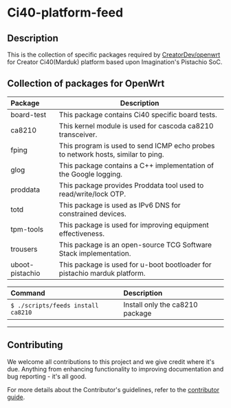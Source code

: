 # Ci40-platform-feed

## Description

  This is the collection of specific packages required by [CreatorDev/openwrt](https://github.com/CreatorDev/openwrt) for Creator Ci40(Marduk) platform
  based upon Imagination's Pistachio SoC.

## Collection of packages for OpenWrt

Package           | Description
:---------------- | -----------------------------
board-test        | This package contains Ci40 specific board tests.
ca8210            | This kernel module is used for cascoda ca8210 transceiver.
fping             | This program is used to send ICMP echo probes to network hosts, similar to ping.
glog              | This package contains a C++ implementation of the Google logging.
proddata          | This package provides Proddata tool used to read/write/lock OTP.
totd              | This package is used as IPv6 DNS for constrained devices.
tpm-tools         | This package is used for improving equipment effectiveness.
trousers          | This package is an open-source TCG Software Stack implementation.
uboot-pistachio   | This package is used for u-boot bootloader for pistachio marduk platform.

Command                                         | Description
:---------------------------------------------- | :---------------------------------------
```$ ./scripts/feeds install ca8210```        | Install only the ca8210 package

----

## Contributing

We welcome all contributions to this project and we give credit where it's due. Anything from enhancing functionality to improving documentation and bug reporting - it's all good.

For more details about the Contributor's guidelines, refer to the [contributor guide](https://github.com/CreatorKit/creator-docs/blob/master/ContributorGuide.md).

